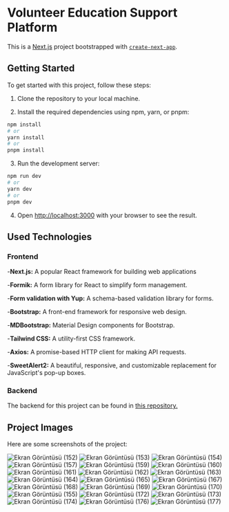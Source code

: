 # Volunteer Education Support Platform

This is a [Next.js](https://nextjs.org/) project bootstrapped with [`create-next-app`](https://github.com/vercel/next.js/tree/canary/packages/create-next-app).

## Getting Started

To get started with this project, follow these steps:

1. Clone the repository to your local machine.
   
2. Install the required dependencies using npm, yarn, or pnpm:

```bash
npm install
# or
yarn install
# or
pnpm install
```
   
3. Run the development server:

```bash
npm run dev
# or
yarn dev
# or
pnpm dev
```

4. Open [http://localhost:3000](http://localhost:3000) with your browser to see the result.

## Used Technologies
### Frontend
-**Next.js:** A popular React framework for building web applications

-**Formik:** A form library for React to simplify form management.

-**Form validation with Yup:** A schema-based validation library for forms.

-**Bootstrap:** A front-end framework for responsive web design. 

-**MDBootstrap:** Material Design components for Bootstrap.

-**Tailwind CSS:** A utility-first CSS framework.

-**Axios:** A promise-based HTTP client for making API requests.

-**SweetAlert2:** A beautiful, responsive, and customizable replacement for JavaScript's pop-up boxes.

### Backend

The backend for this project can be found in <a href="https://github.com/sdnrcvk/volunteer-education-support-api">this repository.</a>

## Project Images
Here are some screenshots of the project:

![Ekran Görüntüsü (152)](https://github.com/sdnrcvk/volunteer_education_support_frontend/assets/58807892/05313db9-39ae-4a60-94cf-98c0c19c981d)
![Ekran Görüntüsü (153)](https://github.com/sdnrcvk/volunteer_education_support_frontend/assets/58807892/411796dd-f1b0-4e90-afb6-8cc107b590b5)
![Ekran Görüntüsü (154)](https://github.com/sdnrcvk/volunteer_education_support_frontend/assets/58807892/7a2e76a6-42cc-4a81-a0ba-edd1c9c9db5a)
![Ekran Görüntüsü (157)](https://github.com/sdnrcvk/volunteer_education_support_frontend/assets/58807892/dde6bfb5-5af4-4ba0-874d-2fc4676dc771)
![Ekran Görüntüsü (159)](https://github.com/sdnrcvk/volunteer_education_support_frontend/assets/58807892/9450cd7e-3d11-4374-be86-663e0dceb2c8)
![Ekran Görüntüsü (160)](https://github.com/sdnrcvk/volunteer_education_support_frontend/assets/58807892/8397672c-7368-4a0c-bf8d-99866c2e9c9a)
![Ekran Görüntüsü (161)](https://github.com/sdnrcvk/volunteer_education_support_frontend/assets/58807892/e0e5a7f2-cb66-46ce-870f-8238458d9f39)
![Ekran Görüntüsü (162)](https://github.com/sdnrcvk/volunteer_education_support_frontend/assets/58807892/bd954d04-b400-4fda-b30c-e7c97f3ebf6e)
![Ekran Görüntüsü (163)](https://github.com/sdnrcvk/volunteer_education_support_frontend/assets/58807892/7e1953a6-ee04-4107-839f-3f49bab97fe8)
![Ekran Görüntüsü (164)](https://github.com/sdnrcvk/volunteer_education_support_frontend/assets/58807892/04418eb7-0c21-4144-b30a-f7d0852af347)
![Ekran Görüntüsü (165)](https://github.com/sdnrcvk/volunteer_education_support_frontend/assets/58807892/c5bf5875-7fd6-467e-ad9b-aeaac532bbe4)
![Ekran Görüntüsü (167)](https://github.com/sdnrcvk/volunteer_education_support_frontend/assets/58807892/fe1aaf6f-c07f-4132-b972-f4af71d2175e)
![Ekran Görüntüsü (168)](https://github.com/sdnrcvk/volunteer_education_support_frontend/assets/58807892/4689ed05-ea07-40b9-9163-2294f19f4b71)
![Ekran Görüntüsü (169)](https://github.com/sdnrcvk/volunteer_education_support_frontend/assets/58807892/31ff32e5-279a-4467-960b-08c4536d2aa2)
![Ekran Görüntüsü (170)](https://github.com/sdnrcvk/volunteer_education_support_frontend/assets/58807892/bfed71ad-a291-4d66-9b57-1965ade832be)
![Ekran Görüntüsü (155)](https://github.com/sdnrcvk/volunteer_education_support_frontend/assets/58807892/c2955fbc-9392-4afe-8df2-2dc506687e7d)
![Ekran Görüntüsü (172)](https://github.com/sdnrcvk/volunteer_education_support_frontend/assets/58807892/eb92fbdc-f136-4c90-a02e-553dbf49a784)
![Ekran Görüntüsü (173)](https://github.com/sdnrcvk/volunteer_education_support_frontend/assets/58807892/68ce093e-ed9f-45e4-ab1c-88378929ad47)
![Ekran Görüntüsü (174)](https://github.com/sdnrcvk/volunteer_education_support_frontend/assets/58807892/c8b9b03d-41bc-49fd-975a-a54ca9975d16)
![Ekran Görüntüsü (176)](https://github.com/sdnrcvk/volunteer_education_support_frontend/assets/58807892/3ec610af-fdd5-4702-9170-82584f4be15e)
![Ekran Görüntüsü (177)](https://github.com/sdnrcvk/volunteer_education_support_frontend/assets/58807892/df26e31d-909c-424b-a00c-a57bf4f60533)

